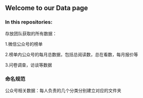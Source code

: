 ## Welcome to our Data page

### In this repositories:

存放团队获取的所有数据：

1.微信公众号的榜单

2.榜单内公众号的每月总数据，包括总阅读数，总在看数，每月报价等

3.问卷调查，访谈等数据

### 命名规范

公众号相关数据：每人负责的几个分类分别建立对应的文件夹
